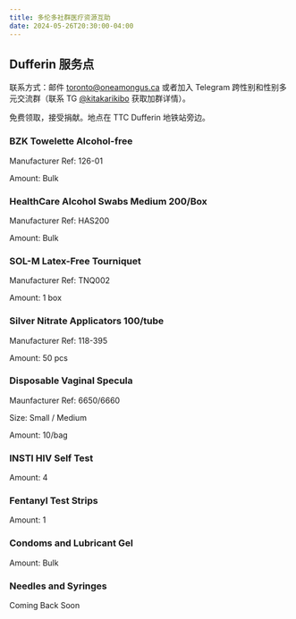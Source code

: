 ```yaml
---
title: 多伦多社群医疗资源互助
date: 2024-05-26T20:30:00-04:00
---
```


## Dufferin 服务点

联系方式：邮件 [toronto@oneamongus.ca](mailto:toronto@oneamongus.ca) 或者加入 Telegram 跨性别和性别多元交流群（联系 TG [@kitakarikibo](https://t.me/kitakarikibo) 获取加群详情）。

免费领取，接受捐献。地点在 TTC Dufferin 地铁站旁边。

### BZK Towelette Alcohol-free

Manufacturer Ref: 126-01

Amount: Bulk

### HealthCare Alcohol Swabs Medium 200/Box

Manufacturer Ref: HAS200

Amount: Bulk

### SOL-M Latex-Free Tourniquet

Manufacturer Ref: TNQ002

Amount: 1 box

### Silver Nitrate Applicators 100/tube

Manufacturer Ref: 118-395

Amount: 50 pcs

### Disposable Vaginal Specula

Maunfacturer Ref: 6650/6660

Size: Small / Medium

Amount: 10/bag

### INSTI HIV Self Test

Amount: 4

### Fentanyl Test Strips

Amount: 1

### Condoms and Lubricant Gel

Amount: Bulk

### Needles and Syringes

Coming Back Soon
